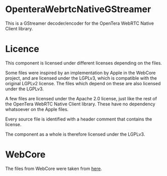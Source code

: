 # OpenteraWebrtcNativeGStreamer

This is a GStreamer decoder/encoder for the OpenTera WebRTC Native Client library.

# Licence

This component is licensed under different licenses depending on the files.

Some files were inspired by an implementation by Apple in the WebCore project, and are licensed under the LGPLv3, which is compatible with the original LGPLv2 license.
The files which depend on these are also licensed under the LGPLv3.

A few files are licensed under the Apache 2.0 license, just like the rest of the OpenTera WebRTC Native Client library.
These have no dependency whatsoever on the Apple files.

Every source file is identified with a header comment that contains the license.

The component as a whole is therefore licensed under the LGPLv3.

# WebCore

The files from WebCore were taken from [here](https://opensource.apple.com/source/WebCore/WebCore-7611.3.10.0.1/platform/mediastream/libwebrtc/).
